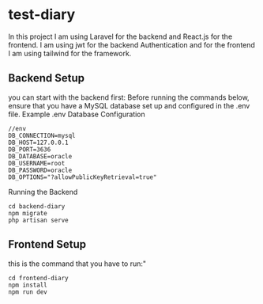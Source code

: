 ﻿# test-diary
In this project I am using Laravel for the backend and React.js for the frontend. I am using jwt for the backend Authentication and for the frontend I am using tailwind for the framework.

## Backend Setup
you can start with the backend first:
Before running the commands below, ensure that you have a MySQL database set up and configured in the .env file.
Example .env Database Configuration
```
//env
DB_CONNECTION=mysql
DB_HOST=127.0.0.1
DB_PORT=3636
DB_DATABASE=oracle
DB_USERNAME=root
DB_PASSWORD=oracle
DB_OPTIONS="?allowPublicKeyRetrieval=true"

```
Running the Backend
```
cd backend-diary
npm migrate
php artisan serve
```

## Frontend Setup
this is the command that you have to run:"
```
cd frontend-diary
npm install
npm run dev
```
